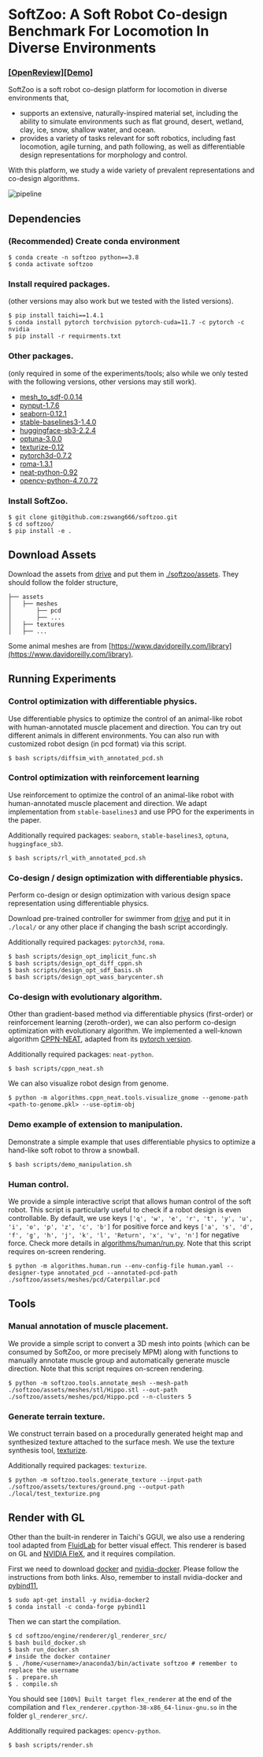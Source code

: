 # SoftZoo: A Soft Robot Co-design Benchmark For Locomotion In Diverse Environments

### [[OpenReview]](https://openreview.net/forum?id=Xyme9p1rpZw)[[Demo]](https://sites.google.com/view/softzoo-iclr-2023) ###

SoftZoo is a soft robot co-design platform for locomotion in diverse environments that,
* supports an extensive, naturally-inspired material set, including the ability to simulate environments such as flat ground, desert, wetland, clay, ice, snow, shallow water, and ocean.
* provides a variety of tasks relevant for soft robotics, including fast locomotion, agile turning, and path following, as well as differentiable design representations for morphology and control.

With this platform, we study a wide variety of prevalent representations and co-design algorithms.

![pipeline](imgs/demo.png)

## Dependencies
### (Recommended) Create conda environment
```
$ conda create -n softzoo python==3.8
$ conda activate softzoo
```
### Install required packages.
(other versions may also work but we tested with the listed versions).
```
$ pip install taichi==1.4.1
$ conda install pytorch torchvision pytorch-cuda=11.7 -c pytorch -c nvidia
$ pip install -r requirments.txt
```
### Other packages.
(only required in some of the experiments/tools; also while we only tested with the following versions, other versions may still work).
* [mesh_to_sdf-0.0.14](https://github.com/marian42/mesh_to_sdf)
* [pynput-1.7.6](https://pypi.org/project/pynput/)
* [seaborn-0.12.1](https://pypi.org/project/seaborn/)
* [stable-baselines3-1.4.0](https://stable-baselines3.readthedocs.io/en/master/)
* [huggingface-sb3-2.2.4](https://pypi.org/project/huggingface-sb3/)
* [optuna-3.0.0](https://pypi.org/project/optuna/)
* [texturize-0.12](https://github.com/texturedesign/texturize)
* [pytorch3d-0.7.2](https://pypi.org/search/?q=pytorch3d)
* [roma-1.3.1](https://pypi.org/project/roma/)
* [neat-python-0.92](https://neat-python.readthedocs.io/en/latest/installation.html)
* [opencv-python-4.7.0.72](https://pypi.org/project/opencv-python/)
### Install SoftZoo.
```
$ git clone git@github.com:zswang666/softzoo.git
$ cd softzoo/
$ pip install -e .
```

## Download Assets
Download the assets from [drive](https://drive.google.com/drive/folders/1AYeZsr2ZMb1DkeOndQM0nBlNfx7dorUL?usp=sharing) and put them in [./softzoo/assets](./softzoo/assets). They should follow the folder structure,
```
├── assets
│   ├── meshes
│       ├── pcd
│       ├── ...
│   ├── textures
│   ├── ...
```
Some animal meshes are from [https://www.davidoreilly.com/library](https://www.davidoreilly.com/library).

## Running Experiments
### Control optimization with differentiable physics.
Use differentiable physics to optimize the control of an animal-like robot with human-annotated muscle placement and direction. You can try out different animals in different environments. You can also run with customized robot design (in pcd format) via this script.
```
$ bash scripts/diffsim_with_annotated_pcd.sh 
```
### Control optimization with reinforcement learning
Use reinforcement to optimize the control of an animal-like robot with human-annotated muscle placement and direction. We adapt implementation from `stable-baselines3` and use PPO for the experiments in the paper.

Additionally required packages: `seaborn`, `stable-baselines3`, `optuna`, `huggingface_sb3`.
```
$ bash scripts/rl_with_annotated_pcd.sh 
```

### Co-design / design optimization with differentiable physics.
Perform co-design or design optimization with various design space representation using differentiable physics.

Download pre-trained controller for swimmer from [drive](https://drive.google.com/drive/folders/1EuAZW0TaxIk3KnsFQrcSvbzvvTTQPaQr?usp=share_link) and put it in `./local/` or any other place if changing the bash script accordingly.

Additionally required packages: `pytorch3d`, `roma`.
```
$ bash scripts/design_opt_implicit_func.sh
$ bash scripts/design_opt_diff_cppn.sh
$ bash scripts/design_opt_sdf_basis.sh
$ bash scripts/design_opt_wass_barycenter.sh
```

### Co-design with evolutionary algorithm.
Other than gradient-based method via differentiable physics (first-order) or reinforcement learning (zeroth-order), we can also perform co-design optimization with evolutionary algorithm. We implemented a well-known algorithm [CPPN-NEAT](https://neat-python.readthedocs.io/en/latest/index.html), adapted from its [pytorch version](https://github.com/uber-research/PyTorch-NEAT).

Additionally required packages: `neat-python`.

```
$ bash scripts/cppn_neat.sh
```
We can also visualize robot design from genome.
```
$ python -m algorithms.cppn_neat.tools.visualize_gnome --genome-path <path-to-genome.pkl> --use-optim-obj
```

### Demo example of extension to manipulation.
Demonstrate a simple example that uses differentiable physics to optimize a hand-like soft robot to throw a snowball.
```
$ bash scripts/demo_manipulation.sh
```

### Human control.
We provide a simple interactive script that allows human control of the soft robot. This script is particularly useful to check if a robot design is even controllable. By default, we use keys `['q', 'w', 'e', 'r', 't', 'y', 'u', 'i', 'o', 'p', 'z', 'c', 'b']` for positive force and keys `['a', 's', 'd', 'f', 'g', 'h', 'j', 'k', 'l', 'Return', 'x', 'v', 'n']` for negative force. Check more details in [algorithms/human/run.py](algorithms/human/run.py). Note that this script requires on-screen rendering.
```
$ python -m algorithms.human.run --env-config-file human.yaml --designer-type annotated_pcd --annotated-pcd-path ./softzoo/assets/meshes/pcd/Caterpillar.pcd
```

## Tools
### Manual annotation of muscle placement.
We provide a simple script to convert a 3D mesh into points (which can be consumed by SoftZoo, or more precisely MPM) along with functions to manually annotate muscle group and automatically generate muscle direction. Note that this script requires on-screen rendering.
```
$ python -m softzoo.tools.annotate_mesh --mesh-path ./softzoo/assets/meshes/stl/Hippo.stl --out-path ./softzoo/assets/meshes/pcd/Hippo.pcd --n-clusters 5
```

### Generate terrain texture.
We construct terrain based on a procedurally generated height map and synthesized texture attached to the surface mesh. We use the texture synthesis tool, [texturize](https://github.com/texturedesign/texturize).

Additionally required packages: `texturize`.
```
$ python -m softzoo.tools.generate_texture --input-path ./softzoo/assets/textures/ground.png --output-path ./local/test_texturize.png
```

## Render with GL
Other than the built-in renderer in Taichi's GGUI, we also use a rendering tool adapted from [FluidLab](https://github.com/zhouxian/FluidLab) for better visual effect. This renderer is based on GL and [NVIDIA FleX](https://developer.nvidia.com/flex#:~:text=FleX%20is%20a%20particle%20based,%2C%20fluids%2C%20clothing%2C%20etc.), and it requires compilation.

First we need to download [docker](https://docs.docker.com/engine/install/ubuntu/) and [nvidia-docker](https://docs.nvidia.com/datacenter/cloud-native/container-toolkit/install-guide.html#setting-up-docker). Please follow the instructions from both links. Also, remember to install nvidia-docker and [pybind11](https://anaconda.org/conda-forge/pybind11),

```
$ sudo apt-get install -y nvidia-docker2
$ conda install -c conda-forge pybind11
```

Then we can start the compilation.

```
$ cd softzoo/engine/renderer/gl_renderer_src/
$ bash build_docker.sh
$ bash run_docker.sh
# inside the docker container
$ . /home/<username>/anaconda3/bin/activate softzoo # remember to replace the username
$ . prepare.sh
$ . compile.sh
```
You should see `[100%] Built target flex_renderer` at the end of the compilation and `flex_renderer.cpython-38-x86_64-linux-gnu.so` in the folder `gl_renderer_src/`.

Additionally required packages: `opencv-python`.

```
$ bash scripts/render.sh
```
